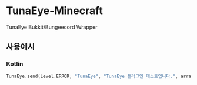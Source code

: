# TunaEye-Minecraft

TunaEye Bukkit/Bungeecord Wrapper

## 사용예시

### Kotlin

```kotlin
TunaEye.send(Level.ERROR, "TunaEye", "TunaEye 플러그인 테스트입니다.", arrayOf(Destination(DestinationType.SMS, arrayOf("01012345678"))))
```
